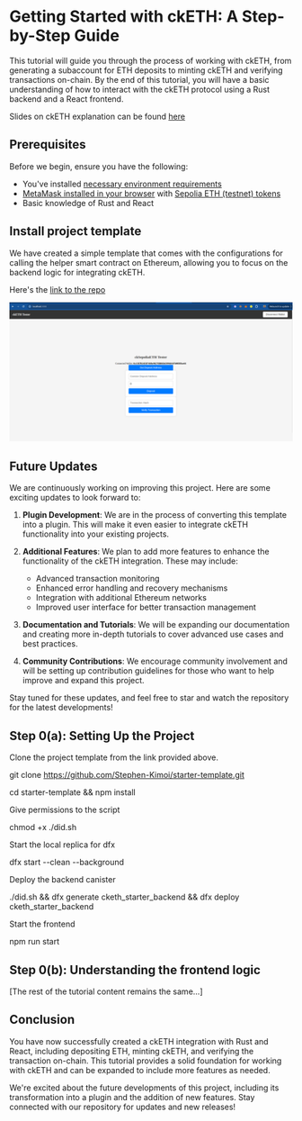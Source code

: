 # Getting Started with ckETH: A Step-by-Step Guide

This tutorial will guide you through the process of working with ckETH, from generating a subaccount for ETH deposits to minting ckETH and verifying transactions on-chain. By the end of this tutorial, you will have a basic understanding of how to interact with the ckETH protocol using a Rust backend and a React frontend.

Slides on ckETH explanation can be found [here](https://www.canva.com/design/DAGNHEG_n-Y/Z8vo3oZsTnxMINLBlyizYw/edit)

## Prerequisites

Before we begin, ensure you have the following:

- You've installed [necessary environment requirements](https://internetcomputer.org/docs/current/developer-docs/getting-started/install/)
- [MetaMask installed in your browser](https://metamask.io/download/) with [Sepolia ETH (testnet) tokens](https://www.alchemy.com/faucets/ethereum-sepolia)
- Basic knowledge of Rust and React

## Install project template

We have created a simple template that comes with the configurations for calling the helper smart contract on Ethereum, allowing you to focus on the backend logic for integrating ckETH.

Here's the [link to the repo](https://github.com/Stephen-Kimoi/starter-template)

![UI Screenshot](UI.png)

## Future Updates

We are continuously working on improving this project. Here are some exciting updates to look forward to:

1. **Plugin Development**: We are in the process of converting this template into a plugin. This will make it even easier to integrate ckETH functionality into your existing projects.

2. **Additional Features**: We plan to add more features to enhance the functionality of the ckETH integration. These may include:
    - Advanced transaction monitoring
    - Enhanced error handling and recovery mechanisms
    - Integration with additional Ethereum networks
    - Improved user interface for better transaction management

3. **Documentation and Tutorials**: We will be expanding our documentation and creating more in-depth tutorials to cover advanced use cases and best practices.

4. **Community Contributions**: We encourage community involvement and will be setting up contribution guidelines for those who want to help improve and expand this project.

Stay tuned for these updates, and feel free to star and watch the repository for the latest developments!

## Step 0(a): Setting Up the Project

Clone the project template from the link provided above.


git clone https://github.com/Stephen-Kimoi/starter-template.git


 
cd starter-template && npm install


Give permissions to the script
 
chmod +x ./did.sh


Start the local replica for dfx 

dfx start --clean --background


Deploy the backend canister

./did.sh && dfx generate cketh_starter_backend && dfx deploy cketh_starter_backend


Start the frontend 
 
npm run start 


## Step 0(b): Understanding the frontend logic

[The rest of the tutorial content remains the same...]

## Conclusion

You have now successfully created a ckETH integration with Rust and React, including depositing ETH, minting ckETH, and verifying the transaction on-chain. This tutorial provides a solid foundation for working with ckETH and can be expanded to include more features as needed.

We're excited about the future developments of this project, including its transformation into a plugin and the addition of new features. Stay connected with our repository for updates and new releases!
